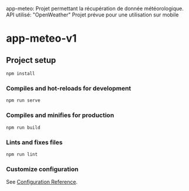 app-meteo: Projet permettant la récupération de donnée météorologique.
API utilisé: "OpenWeather"
Projet prévue pour une utilisation sur mobile


# app-meteo-v1

## Project setup
```
npm install
```

### Compiles and hot-reloads for development
```
npm run serve
```

### Compiles and minifies for production
```
npm run build
```

### Lints and fixes files
```
npm run lint
```

### Customize configuration
See [Configuration Reference](https://cli.vuejs.org/config/).
